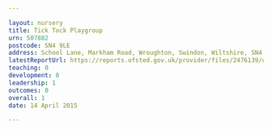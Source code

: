 ```yaml
---

layout: nursery
title: Tick Tock Playgroup
urn: 507882
postcode: SN4 9LE
address: School Lane, Markham Road, Wroughton, Swindon, Wiltshire, SN4 9LE
latestReportUrl: https://reports.ofsted.gov.uk/provider/files/2476139/urn/507882.pdf
teaching: 0
development: 0
leadership: 1
outcomes: 0
overall: 1
date: 14 April 2015

---
```

